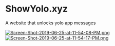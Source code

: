 # ShowYolo.xyz
A website that unlocks yolo app messages

[![Screen-Shot-2019-06-25-at-11-54-08-PM.png](https://i.postimg.cc/9FBgWCZ3/Screen-Shot-2019-06-25-at-11-54-08-PM.png)](https://postimg.cc/mttyjxmV)
[![Screen-Shot-2019-06-25-at-11-54-17-PM.png](https://i.postimg.cc/fy8dr2tP/Screen-Shot-2019-06-25-at-11-54-17-PM.png)](https://postimg.cc/H87jJtt0)
